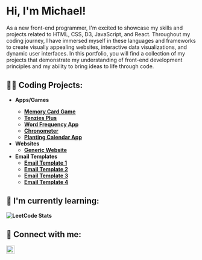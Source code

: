 <h1>Hi, I'm Michael!</h1>

As a new front-end programmer, I'm excited to showcase my skills and projects related to HTML, CSS, D3, JavaScript, and React. Throughout my coding journey, I have immersed myself in these languages and frameworks to create visually appealing websites, interactive data visualizations, and dynamic user interfaces. In this portfolio, you will find a collection of my projects that demonstrate my understanding of front-end development principles and my ability to bring ideas to life through code.

<h2>👨‍💻 Coding Projects:</h2>

- <b>Apps/Games<b>
  - [Memory Card Game](https://github.com/mflanagan924/memory-card-game)
  - [Tenzies Plus](https://github.com/mflanagan924/Tenzies-Plus)
  - [Word Frequency App](https://github.com/mflanagan924/word-frequency)
  - [Chronometer](https://github.com/mflanagan924/Chrono-Meter)
  - [Planting Calendar App](https://github.com/mflanagan924/planting-calendar)
- <b>Websites</b>
  - [Generic Website](https://github.com/mflanagan924/generic-website)
- <b>Email Templates</b>
  - [Email Template 1](https://github.com/mflanagan924/email-template-1)
  - [Email Template 2](https://github.com/mflanagan924/email-template-2)
  - [Email Template 3](https://github.com/mflanagan924/email-template-3)
  - [Email Template 4](https://github.com/mflanagan924/email-template-4)
  
 <h2>🌱 I'm currently learning: </h2>
  
![LeetCode Stats](https://leetcode.card.workers.dev/mflanagan?theme=dark&font=baloo&extension=activity)

<h2> 🤳 Connect with me:</h2>

[<img align="left" alt="MichaelFlanagan | LinkedIn" width="22px" src="https://cdn.jsdelivr.net/npm/simple-icons@v3/icons/linkedin.svg" />][linkedin]

[linkedin]: https://www.linkedin.com/in/flanagan-michael-1a58b435/

<!--
**mflanagan924/mflanagan924** is a ✨ _special_ ✨ repository because its `README.md` (this file) appears on your GitHub profile.

Here are some ideas to get you started:

- 🔭 I’m currently working on ...
- 🌱 I’m currently learning ...
- 👯 I’m looking to collaborate on ...
- 🤔 I’m looking for help with ...
- 💬 Ask me about ...
- 📫 How to reach me: ...
- 😄 Pronouns: ...
- ⚡ Fun fact: ...
-->
